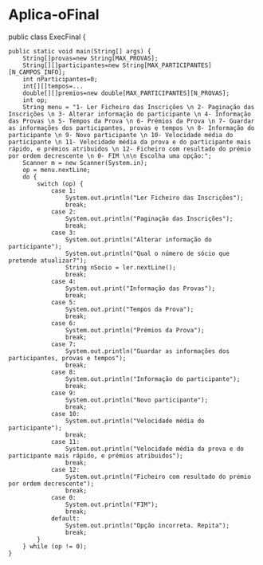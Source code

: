 # Aplica-oFinal

public class ExecFinal {
    
    public static void main(String[] args) {
        String[]provas=new String[MAX_PROVAS];
        String[][]participantes=new String[MAX_PARTICIPANTES][N_CAMPOS_INFO];
        int nParticipantes=0;
        int[][]tempos=...
        double[][]premios=new double[MAX_PARTICIPANTES][N_PROVAS];
        int op;
        String menu = "1- Ler Ficheiro das Inscrições \n 2- Paginação das Inscrições \n 3- Alterar informação do participante \n 4- Informação das Provas \n 5- Tempos da Prova \n 6- Prémios da Prova \n 7- Guardar as informações dos participantes, provas e tempos \n 8- Informação do participante \n 9- Novo participante \n 10- Velocidade média do participante \n 11- Velocidade média da prova e do participante mais rápido, e prémios atribuidos \n 12- Ficheiro com resultado do prémio por ordem decrescente \n 0- FIM \n\n Escolha uma opção:";
        Scanner m = new Scanner(System.in);
        op = menu.nextLine;
        do {
            switch (op) {
                case 1:
                    System.out.println("Ler Ficheiro das Inscrições");
                    break;
                case 2:
                    System.out.println("Paginação das Inscrições");
                    break;
                case 3:
                    System.out.println("Alterar informação do participante");
                    System.out.println("Qual o número de sócio que pretende atualizar?");
                    String nSocio = ler.nextLine();
                    break;
                case 4:
                    System.out.print("Informação das Provas");
                    break;
                case 5:
                    System.out.print("Tempos da Prova");
                    break;
                case 6:
                    System.out.println("Prémios da Prova");
                    break;
                case 7:
                    System.out.println("Guardar as informações dos participantes, provas e tempos");
                    break;
                case 8:
                    System.out.println("Informação do participante");
                    break;
                case 9:
                    System.out.println("Novo participante");
                    break;
                case 10:
                    System.out.println("Velocidade média do participante");
                    break;
                case 11:
                    System.out.println("Velocidade média da prova e do participante mais rápido, e prémios atribuidos");
                    break;
                case 12:
                    System.out.println("Ficheiro com resultado do prémio por ordem decrescente");
                    break;
                case 0:
                    System.out.println("FIM");
                    break;
                default:
                    System.out.println("Opção incorreta. Repita");
                    break;
            }
        } while (op != 0);
    }

   
